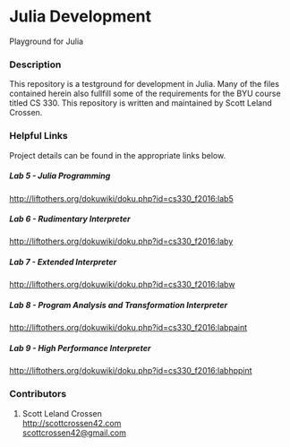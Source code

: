 # Julia Development

Playground for Julia

### Description

This repository is a testground for development in Julia. Many of the files contained herein also fullfill
some of the requirements for the BYU course titled CS 330. This repository is written and maintained by Scott Leland Crossen.

### Helpful Links

Project details can be found in the appropriate links below.

##### Lab 5 - Julia Programming

<http://liftothers.org/dokuwiki/doku.php?id=cs330_f2016:lab5>

##### Lab 6 - Rudimentary Interpreter

<http://liftothers.org/dokuwiki/doku.php?id=cs330_f2016:laby>

##### Lab 7 - Extended Interpreter

<http://liftothers.org/dokuwiki/doku.php?id=cs330_f2016:labw>

##### Lab 8 - Program Analysis and Transformation Interpreter

<http://liftothers.org/dokuwiki/doku.php?id=cs330_f2016:labpaint>

##### Lab 9 - High Performance Interpreter

<http://liftothers.org/dokuwiki/doku.php?id=cs330_f2016:labhppint>

### Contributors

1. Scott Leland Crossen  
<http://scottcrossen42.com>  
<scottcrossen42@gmail.com>
